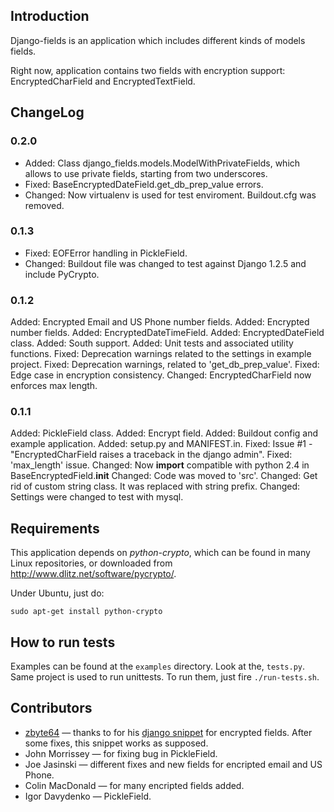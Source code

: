 Introduction
------------

Django-fields is an application which includes different kinds of models fields.

Right now, application contains two fields with encryption support:
EncryptedCharField and EncryptedTextField.

ChangeLog
---------

### 0.2.0

* Added: Class django_fields.models.ModelWithPrivateFields, which allows to use private fields, starting from two underscores.
* Fixed: BaseEncryptedDateField.get_db_prep_value errors.
* Changed: Now virtualenv is used for test enviroment. Buildout.cfg was removed.

### 0.1.3

* Fixed: EOFError handling in PickleField.
* Changed: Buildout file was changed to test against Django 1.2.5 and include PyCrypto.

### 0.1.2
Added: Encrypted Email and US Phone number fields.
Added: Encrypted number fields.
Added: EncryptedDateTimeField.
Added: EncryptedDateField class.
Added: South support.
Added: Unit tests and associated utility functions.
Fixed: Deprecation warnings related to the settings in example project.
Fixed: Deprecation warnings, related to 'get_db_prep_value'.
Fixed: Edge case in encryption consistency.
Changed: EncryptedCharField now enforces max length.

### 0.1.1
Added: PickleField class.
Added: Encrypt field.
Added: Buildout config and example application.
Added: setup.py and MANIFEST.in.
Fixed: Issue #1 - "EncryptedCharField raises a traceback in the django admin".
Fixed: 'max_length' issue.
Changed: Now __import__ compatible with python 2.4 in BaseEncryptedField.__init__
Changed: Code was moved to 'src'.
Changed: Get rid of custom string class. It was replaced with string prefix.
Changed: Settings were changed to test with mysql.

Requirements
-----------

This application depends on *python-crypto*, which can be found in many Linux
repositories, or downloaded from http://www.dlitz.net/software/pycrypto/.

Under Ubuntu, just do:

    sudo apt-get install python-crypto

How to run tests
----------------

Examples can be found at the `examples` directory. Look at the, `tests.py`.
Same project is used to run unittests. To run them, just fire `./run-tests.sh`.

Contributors
------------

* [zbyte64](http://www.djangosnippets.org/users/zbyte64/) — thanks to for 
  his [django snippet](http://www.djangosnippets.org/snippets/1095/) for encrypted
  fields. After some fixes, this snippet works as supposed.
* John Morrissey — for fixing bug in PickleField.
* Joe Jasinski — different fixes and new fields for encripted email and US Phone.
* Colin MacDonald — for many encripted fields added.
* Igor Davydenko — PickleField.
